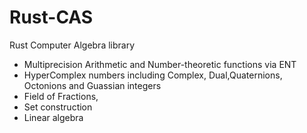 # Rust-CAS
Rust Computer Algebra library
- Multiprecision Arithmetic and Number-theoretic functions via ENT
- HyperComplex numbers including Complex, Dual,Quaternions, Octonions and Guassian integers
- Field of Fractions, 
- Set construction
- Linear algebra 


